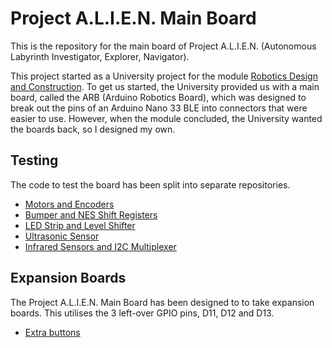 # Project A.L.I.E.N. Main Board

<!-- Harry Boyd - hboyd255@gmail.com - 22/07/2024 -->

This is the repository for the main board of Project A.L.I.E.N. (Autonomous
Labyrinth Investigator, Explorer, Navigator).

This project started as a University project for the module
[Robotics Design and Construction](https://www.york.ac.uk/students/studying/manage/programmes/module-catalogue/module/ELE00098H).
To get us started, the University provided us with a main board, called the ARB
(Arduino Robotics Board), which was designed to break out the pins of an Arduino
Nano 33 BLE into connectors that were easier to use. However, when the module
concluded, the University wanted the boards back, so I designed my own.

## Testing

The code to test the board has been split into separate repositories.

- [Motors and Encoders](https://github.com/HBoyd255/project-alien-motor-test-code)
- [Bumper and NES Shift Registers](https://github.com/HBoyd255/project-alien-shift-register-test-code)
- [LED Strip and Level Shifter](https://github.com/HBoyd255/project-alien-led-strip-test-code)
- [Ultrasonic Sensor](https://github.com/HBoyd255/project-alien-ultrasonic-test-code)
- [Infrared Sensors and I2C Multiplexer](https://github.com/HBoyd255/project-alien-infrared-test-code)

## Expansion Boards

The Project A.L.I.E.N. Main Board has been designed to to take expansion boards.
This utilises the 3 left-over GPIO pins, D11, D12 and D13.

- [Extra buttons ](https://github.com/HBoyd255/project-alien-expansion-demo-buttons)
